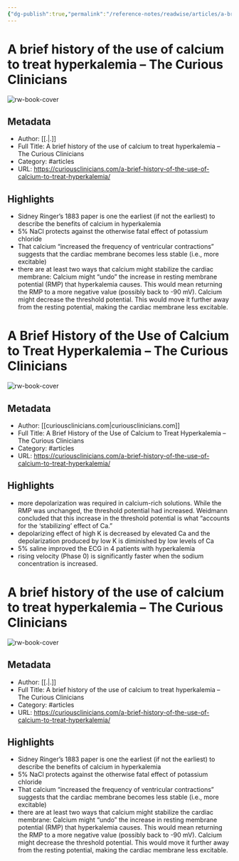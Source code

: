 ```yaml
---
{"dg-publish":true,"permalink":"/reference-notes/readwise/articles/a-brief-history-of-the-use-of-calcium-to-treat-hyperkalemia-the-curious-clinicians/"}
---
```


# A brief history of the use of calcium to treat hyperkalemia – The Curious Clinicians

![rw-book-cover](https://anthonybreu781364646.files.wordpress.com/2020/05/cropped-curious-clinicians-logo-hq-jpeg_1.jpg?w=32)

## Metadata
- Author: [[.\|.]]
- Full Title: A brief history of the use of calcium to treat hyperkalemia – The Curious Clinicians
- Category: #articles
- URL: https://curiousclinicians.com/a-brief-history-of-the-use-of-calcium-to-treat-hyperkalemia/

## Highlights
- Sidney Ringer’s 1883 paper is one the earliest (if not the earliest) to describe the benefits of calcium in hyperkalemia
- 5% NaCl protects against the otherwise fatal effect of potassium chloride
- That calcium “increased the frequency of ventricular contractions” suggests that the cardiac membrane becomes less stable (i.e., more excitable)
- there are at least two ways that calcium might stabilize the cardiac membrane: Calcium might “undo” the increase in resting membrane potential (RMP) that hyperkalemia causes. This would mean returning the RMP to a more negative value (possibly back to -90 mV). Calcium might decrease the threshold potential. This would move it further away from the resting potential, making the cardiac membrane less excitable.
# A Brief History of the Use of Calcium to Treat Hyperkalemia – The Curious Clinicians

![rw-book-cover](https://readwise-assets.s3.amazonaws.com/static/images/article1.be68295a7e40.png)

## Metadata
- Author: [[curiousclinicians.com\|curiousclinicians.com]]
- Full Title: A Brief History of the Use of Calcium to Treat Hyperkalemia – The Curious Clinicians
- Category: #articles
- URL: https://curiousclinicians.com/a-brief-history-of-the-use-of-calcium-to-treat-hyperkalemia/

## Highlights
- more depolarization was required in calcium-rich solutions. While the RMP was unchanged, the threshold potential had increased. Weidmann concluded that this increase in the threshold potential is what “accounts for the ‘stabilizing’ effect of Ca.”
- depolarizing effect of high K is decreased by elevated Ca and the depolarization produced by low K is diminished by low levels of Ca
- 5% saline improved the ECG in 4 patients with hyperkalemia
- rising velocity (Phase 0) is significantly faster when the sodium concentration is increased.
# A brief history of the use of calcium to treat hyperkalemia – The Curious Clinicians

![rw-book-cover](https://anthonybreu781364646.files.wordpress.com/2020/05/cropped-curious-clinicians-logo-hq-jpeg_1.jpg?w=32)

## Metadata
- Author: [[.\|.]]
- Full Title: A brief history of the use of calcium to treat hyperkalemia – The Curious Clinicians
- Category: #articles
- URL: https://curiousclinicians.com/a-brief-history-of-the-use-of-calcium-to-treat-hyperkalemia/

## Highlights
- Sidney Ringer’s 1883 paper is one the earliest (if not the earliest) to describe the benefits of calcium in hyperkalemia
- 5% NaCl protects against the otherwise fatal effect of potassium chloride
- That calcium “increased the frequency of ventricular contractions” suggests that the cardiac membrane becomes less stable (i.e., more excitable)
- there are at least two ways that calcium might stabilize the cardiac membrane: Calcium might “undo” the increase in resting membrane potential (RMP) that hyperkalemia causes. This would mean returning the RMP to a more negative value (possibly back to -90 mV). Calcium might decrease the threshold potential. This would move it further away from the resting potential, making the cardiac membrane less excitable.
